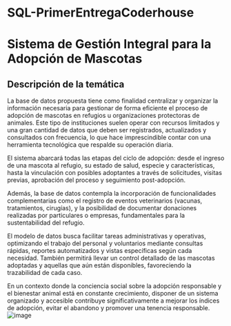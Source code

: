# SQL-PrimerEntregaCoderhouse
# Sistema de Gestión Integral para la Adopción de Mascotas

## Descripción de la temática

La base de datos propuesta tiene como finalidad centralizar y organizar la información necesaria para gestionar de forma eficiente el proceso de adopción de mascotas en refugios u organizaciones protectoras de animales. Este tipo de instituciones suelen operar con recursos limitados y una gran cantidad de datos que deben ser registrados, actualizados y consultados con frecuencia, lo que hace imprescindible contar con una herramienta tecnológica que respalde su operación diaria.

El sistema abarcará todas las etapas del ciclo de adopción: desde el ingreso de una mascota al refugio, su estado de salud, especie y características, hasta la vinculación con posibles adoptantes a través de solicitudes, visitas previas, aprobación del proceso y seguimiento post-adopción. 

Además, la base de datos contempla la incorporación de funcionalidades complementarias como el registro de eventos veterinarios (vacunas, tratamientos, cirugías), y la posibilidad de documentar donaciones realizadas por particulares o empresas, fundamentales para la sustentabilidad del refugio.

El modelo de datos busca facilitar tareas administrativas y operativas, optimizando el trabajo del personal y voluntarios mediante consultas rápidas, reportes automatizados y vistas específicas según cada necesidad. También permitirá llevar un control detallado de las mascotas adoptadas y aquellas que aún están disponibles, favoreciendo la trazabilidad de cada caso.

En un contexto donde la conciencia social sobre la adopción responsable y el bienestar animal está en constante crecimiento, disponer de un sistema organizado y accesible contribuye significativamente a mejorar los índices de adopción, evitar el abandono y promover una tenencia responsable.
![image](https://github.com/user-attachments/assets/804ce51e-c7a8-4cc0-82be-ec993584a393)
